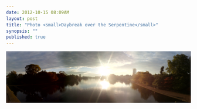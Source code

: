 ```yaml
---
date: 2012-10-15 08:09AM
layout: post
title: "Photo <small>Daybreak over the Serpentine</small>"
synopsis: ""
published: true
---
```


<img class="img-rounded" src='/assets/photostream/2010-10-15_08.09.02.jpg'/>
